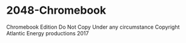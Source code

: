 # 2048-Chromebook
Chromebook Edition
Do Not Copy Under any circumstance Copyright Atlantic Energy productions 2017
